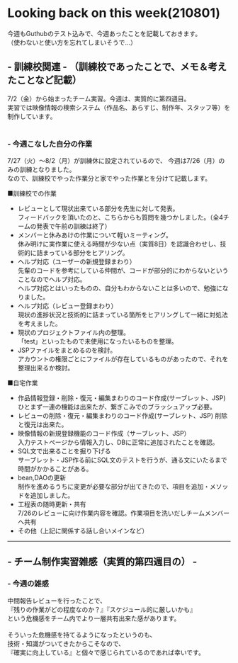 # Looking back on this week(210801)
今週もGuthubのテスト込みで、今週あったことを記載しておきます。  
（使わないと使い方を忘れてしまいそうで...）

## - 訓練校関連 - （訓練校であったことで、メモ＆考えたことなど記載）
7/2（金）から始まったチーム実習。今週は、実質的に第四週目。  
実習では映像情報の検索システム（作品名、あらすじ、制作年、スタッフ等）を制作しています。  
<br>

### - 今週こなした自分の作業
7/27（火）～8/2（月）が訓練休に設定されているので、
今週は7/26（月）のみの訓練となりました。  
なので、訓練校でやった作業分と家でやった作業とを分けて記載します。

■訓練校での作業
- レビューとして現状出来ている部分を先生に対して発表。  
フィードバックを頂いたのと、こちらからも質問を幾つかしました。（全4チームの発表で午前の訓練は終了）  
- メンバーと休みあけの作業について軽いミーティング。  
休み明けに実作業に使える時間が少ない点（実質8日）を認識合わせし、技術的に詰まっている部分をヒアリング。
- ヘルプ対応（ユーザーの新規登録まわり）  
先輩のコードを参考にしている仲間が、コードが部分的にわからないということなのでヘルプ対応。  
ヘルプ対応とはいったものの、自分もわからないことは多いので、勉強になりました。
- ヘルプ対応（レビュー登録まわり）  
現状の進捗状況と技術的に詰まっている箇所をヒアリングして一緒に対処法を考えました。
- 現状のプロジェクトファイル内の整理。  
「test」といったもので未使用になったいるものを整理。  
- JSPファイルをまとめるのを検討。  
アカウントの権限ごとにファイルが存在しているものがあったので、それを整理出来るか検討。  

■自宅作業
- 作品情報登録・削除・復元・編集まわりのコード作成(サーブレット、JSP)    
ひとまず一連の機能は出来たが、繋ぎこみでのブラッシュアップ必要。
- レビューの削除・復元・編集まわりのコード作成(サーブレット、JSP)
削除と復元は出来た。
- 映像情報の新規登録機能のコード作成（サーブレット、JSP）  
入力テストページから情報入力し、DBに正常に追加されたことを確認。
- SQL文で出来ることを掘り下げる  
サーブレット・JSP作る前にSQL文のテストを行うが、通る文にいたるまで時間がかかることがある。 
- bean,DAOの更新  
制作を進めるうちに変更が必要な部分が出てきたので、項目を追加・メソッドを追加しました。  
- 工程表の随時更新・共有  
7/26のレビューに向け作業内容を確認。作業項目を洗いだしチームメンバーへ共有  
- その他（上記に関係する話し合いメインなど）  

<hr>

## - チーム制作実習雑感（実質的第四週目の） -  
### - 今週の雑感
中間報告レビューを行ったことで、  
『残りの作業がどの程度なのか？』『スケジュール的に厳しいかも』  
という危機感をチーム内でより一層共有出来た感があります。    
<br>
そういった危機感を持てるようになったというのも、  
技術・知識がついてきたからこそなので、  
『確実に向上している』と個々で感じられているのであれば幸いです。  
<br>


<br>
